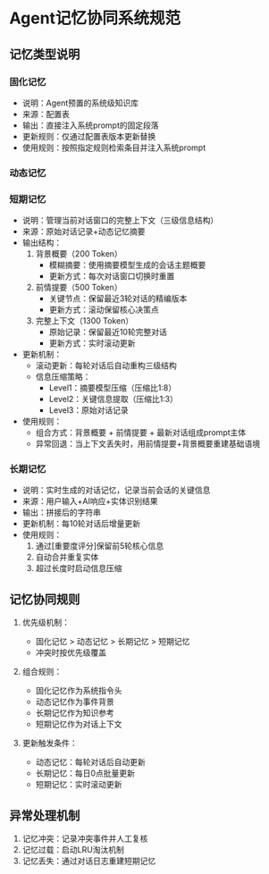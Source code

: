 # Agent记忆协同系统规范

## 记忆类型说明
### 固化记忆
- 说明：Agent预置的系统级知识库
- 来源：配置表
- 输出：直接注入系统prompt的固定段落
- 更新规则：仅通过配置表版本更新替换
- 使用规则：按照指定规则检索条目并注入系统prompt

### 动态记忆


### 短期记忆
- 说明：管理当前对话窗口的完整上下文（三级信息结构）
- 来源：原始对话记录+动态记忆摘要
- 输出结构：
  1. 背景概要（200 Token）
     - 模糊摘要：使用摘要模型生成的会话主题概要
     - 更新方式：每次对话窗口切换时重置
  2. 前情提要（500 Token）
     - 关键节点：保留最近3轮对话的精编版本
     - 更新方式：滚动保留核心决策点
  3. 完整上下文（1300 Token）
     - 原始记录：保留最近10轮完整对话
     - 更新方式：实时滚动更新
- 更新机制：
  - 滚动更新：每轮对话后自动重构三级结构
  - 信息压缩策略：
    - Level1：摘要模型压缩（压缩比1:8）
    - Level2：关键信息提取（压缩比1:3） 
    - Level3：原始对话记录
- 使用规则：
  - 组合方式：背景概要 + 前情提要 + 最新对话组成prompt主体
  - 异常回退：当上下文丢失时，用前情提要+背景概要重建基础语境

### 长期记忆
- 说明：实时生成的对话记忆，记录当前会话的关键信息
- 来源：用户输入+AI响应+实体识别结果
- 输出：拼接后的字符串
- 更新机制：每10轮对话后增量更新
- 使用规则：
  1. 通过[重要度评分]保留前5轮核心信息
  2. 自动合并重复实体
  3. 超过长度时启动信息压缩

## 记忆协同规则
1. 优先级机制：
   - 固化记忆 > 动态记忆 > 长期记忆 > 短期记忆
   - 冲突时按优先级覆盖

2. 组合规则：
   - 固化记忆作为系统指令头
   - 动态记忆作为事件背景
   - 长期记忆作为知识参考
   - 短期记忆作为对话上下文

3. 更新触发条件：
   - 动态记忆：每轮对话后自动更新
   - 长期记忆：每日0点批量更新
   - 短期记忆：实时滚动更新

## 异常处理机制
1. 记忆冲突：记录冲突事件并人工复核
2. 记忆过载：启动LRU淘汰机制
3. 记忆丢失：通过对话日志重建短期记忆
